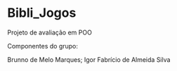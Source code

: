 # Bibli_Jogos
Projeto de avaliação em POO

Componentes do grupo:

Brunno de Melo Marques;
Igor Fabrício de Almeida Silva
